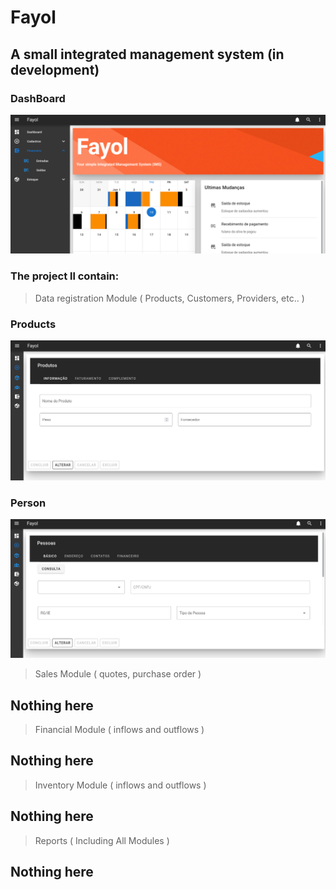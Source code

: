 # Fayol

## A small integrated management system (in development)

### DashBoard

![DashBoard](https://github.com/stdmedoth/Fayol/raw/main/vue-app/public/img/screenshots/dashboard.png)

### The project ll contain:

> Data registration Module ( Products, Customers, Providers, etc.. )

### Products

![Products](https://github.com/stdmedoth/Fayol/raw/main/vue-app/public/img/screenshots/products.png)

### Person

![Person](https://github.com/stdmedoth/Fayol/raw/main/vue-app/public/img/screenshots/Person.png)

> Sales Module ( quotes, purchase order )

## Nothing here

> Financial Module ( inflows and outflows )

## Nothing here

> Inventory Module ( inflows and outflows )

## Nothing here

> Reports ( Including All Modules )

## Nothing here
